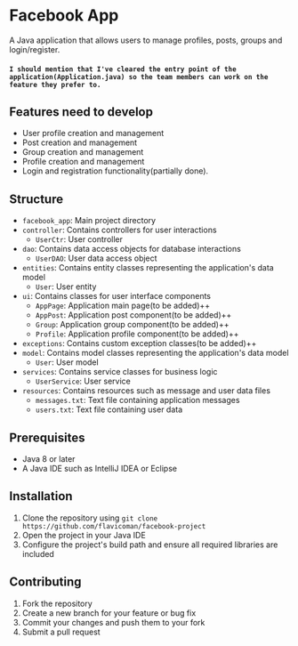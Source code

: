 # Facebook App

A Java application that allows users to manage profiles, posts, groups and login/register.

#### `I should mention that I've cleared the entry point of the application(Application.java) so the team members can work on the feature they prefer to.`

## Features need to develop

- User profile creation and management
- Post creation and management
- Group creation and management
- Profile creation and management
- Login and registration functionality(partially done).

## Structure

- `facebook_app`: Main project directory
- `controller`: Contains controllers for user interactions
    - `UserCtr`: User controller
- `dao`: Contains data access objects for database interactions
    - `UserDAO`: User data access object
- `entities`: Contains entity classes representing the application's data model
    - `User`: User entity
- `ui`: Contains classes for user interface components
    - `AppPage`: Application main page(to be added)++
    - `AppPost`: Application post component(to be added)++
    - `Group`: Application group component(to be added)++
    - `Profile`: Application profile component(to be added)++
- `exceptions`: Contains custom exception classes(to be added)++
- `model`: Contains model classes representing the application's data model
    - `User`: User model
- `services`: Contains service classes for business logic
    - `UserService`: User service
- `resources`: Contains resources such as message and user data files
    - `messages.txt`: Text file containing application messages
    - `users.txt`: Text file containing user data

## Prerequisites

- Java 8 or later
- A Java IDE such as IntelliJ IDEA or Eclipse

## Installation

1. Clone the repository using `git clone https://github.com/flavicoman/facebook-project`
2. Open the project in your Java IDE
3. Configure the project's build path and ensure all required libraries are included


## Contributing

1. Fork the repository
2. Create a new branch for your feature or bug fix
3. Commit your changes and push them to your fork
4. Submit a pull request


